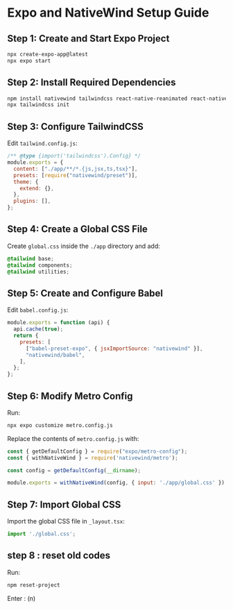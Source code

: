 # Expo and NativeWind Setup Guide

## Step 1: Create and Start Expo Project
```sh
npx create-expo-app@latest
npx expo start
```

## Step 2: Install Required Dependencies
```sh
npm install nativewind tailwindcss react-native-reanimated react-native-safe-area-context
npx tailwindcss init
```

## Step 3: Configure TailwindCSS
Edit `tailwind.config.js`:
```js
/** @type {import('tailwindcss').Config} */
module.exports = {
  content: ["./app/**/*.{js,jsx,ts,tsx}"],
  presets: [require("nativewind/preset")],
  theme: {
    extend: {},
  },
  plugins: [],
};
```

## Step 4: Create a Global CSS File
Create `global.css` inside the `./app` directory and add:
```css
@tailwind base;
@tailwind components;
@tailwind utilities;
```

## Step 5: Create and Configure Babel
Edit `babel.config.js`:
```js
module.exports = function (api) {
  api.cache(true);
  return {
    presets: [
      ["babel-preset-expo", { jsxImportSource: "nativewind" }],
      "nativewind/babel",
    ],
  };
};
```

## Step 6: Modify Metro Config
Run:
```sh
npx expo customize metro.config.js
```
Replace the contents of `metro.config.js` with:
```js
const { getDefaultConfig } = require("expo/metro-config");
const { withNativeWind } = require('nativewind/metro');

const config = getDefaultConfig(__dirname);

module.exports = withNativeWind(config, { input: './app/global.css' });
```

## Step 7: Import Global CSS
Import the global CSS file in `_layout.tsx`:
```js
import './global.css';
```
## step 8 : reset old codes
Run:
```sh
npm reset-project
```
Enter : (n)



